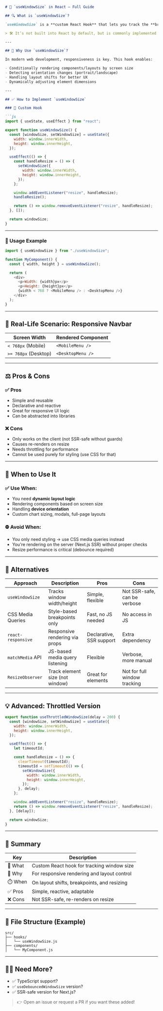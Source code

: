 
```markdown
# 📏 `useWindowSize` in React – Full Guide

## 🔍 What is `useWindowSize`?

`useWindowSize` is a **custom React Hook** that lets you track the **browser window's dimensions** (`width` and `height`) in real-time. It's especially helpful in building **responsive components** that adapt to screen size changes.

> 🛠️ It’s not built into React by default, but is commonly implemented manually or via libraries.

---

## 🧠 Why Use `useWindowSize`?

In modern web development, responsiveness is key. This hook enables:

- Conditionally rendering components/layouts by screen size
- Detecting orientation changes (portrait/landscape)
- Handling layout shifts for better UX
- Dynamically adjusting element dimensions

---

## ✅ How to Implement `useWindowSize`

### 🔧 Custom Hook

```js
import { useState, useEffect } from "react";

export function useWindowSize() {
  const [windowSize, setWindowSize] = useState({
    width: window.innerWidth,
    height: window.innerHeight,
  });

  useEffect(() => {
    const handleResize = () => {
      setWindowSize({
        width: window.innerWidth,
        height: window.innerHeight,
      });
    };

    window.addEventListener("resize", handleResize);
    handleResize();

    return () => window.removeEventListener("resize", handleResize);
  }, []);

  return windowSize;
}
```

---

### 🧪 Usage Example

```js
import { useWindowSize } from "./useWindowSize";

function MyComponent() {
  const { width, height } = useWindowSize();

  return (
    <div>
      <p>Width: {width}px</p>
      <p>Height: {height}px</p>
      {width < 768 ? <MobileMenu /> : <DesktopMenu />}
    </div>
  );
}
```

---

## 🎯 Real-Life Scenario: Responsive Navbar

| Screen Width        | Rendered Component       |
|---------------------|---------------------------|
| `< 768px` (Mobile)  | `<MobileMenu />`         |
| `>= 768px` (Desktop)| `<DesktopMenu />`        |

---

## ⚖️ Pros & Cons

### ✅ Pros

- Simple and reusable
- Declarative and reactive
- Great for responsive UI logic
- Can be abstracted into libraries

### ❌ Cons

- Only works on the client (not SSR-safe without guards)
- Causes re-renders on resize
- Needs throttling for performance
- Cannot be used purely for styling (use CSS for that)

---

## 🧭 When to Use It

### ✅ Use When:

- You need **dynamic layout logic**
- Rendering components based on screen size
- Handling **device orientation**
- Custom chart sizing, modals, full-page layouts

### ⛔ Avoid When:

- You only need styling → use CSS media queries instead
- You're rendering on the server (Next.js SSR) without proper checks
- Resize performance is critical (debounce required)

---

## 🔁 Alternatives

| Approach              | Description                              | Pros                            | Cons                              |
|-----------------------|------------------------------------------|----------------------------------|-----------------------------------|
| `useWindowSize`       | Tracks window width/height               | Simple, flexible                | Not SSR-safe, can be verbose      |
| CSS Media Queries     | Style-based breakpoints only             | Fast, no JS needed              | No access in JS                   |
| `react-responsive`    | Responsive rendering via props           | Declarative, SSR support        | Extra dependency                  |
| `matchMedia` API      | JS-based media query listening           | Flexible                        | Verbose, more manual              |
| `ResizeObserver`      | Track element size (not window)          | Great for elements              | Not for full window tracking      |

---

## 💡 Advanced: Throttled Version

```js
export function useThrottledWindowSize(delay = 200) {
  const [windowSize, setWindowSize] = useState({
    width: window.innerWidth,
    height: window.innerHeight,
  });

  useEffect(() => {
    let timeoutId;

    const handleResize = () => {
      clearTimeout(timeoutId);
      timeoutId = setTimeout(() => {
        setWindowSize({
          width: window.innerWidth,
          height: window.innerHeight,
        });
      }, delay);
    };

    window.addEventListener("resize", handleResize);
    return () => window.removeEventListener("resize", handleResize);
  }, [delay]);

  return windowSize;
}
```

---

## 🧩 Summary

| Key        | Description                                 |
|------------|---------------------------------------------|
| 🔧 What    | Custom React hook for tracking window size |
| 🎯 Why     | For responsive rendering and layout control |
| ⏱️ When    | On layout shifts, breakpoints, and resizing |
| ✅ Pros    | Simple, reactive, adaptable                 |
| ❌ Cons    | Not SSR-safe, re-renders on resize          |

---

## 📁 File Structure (Example)

```
src/
├── hooks/
│   └── useWindowSize.js
├── components/
│   └── MyComponent.js
```

---

## 🙋‍♂️ Need More?

- ✅ TypeScript support?
- ✅ `useDebouncedWindowSize` version?
- ✅ SSR-safe version for Next.js?

> 👉 Open an issue or request a PR if you want these added!

